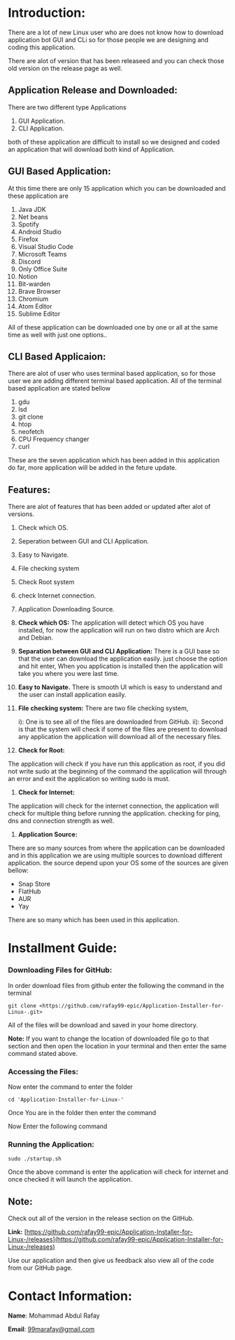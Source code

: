 
# Introduction:

There are a lot of new Linux user who are does not know how to download application bot GUI and CLi so for those people we are designing and coding this application.

There are alot of version that has been releaseed and you can check those old version on the release page as well.

## **Application Release and Downloaded:**

There are two different type Applications 

1. GUI Application.
2. CLI Application.

 both of these application are difficult to install so we designed and coded an application that will download both kind of Application.
## GUI Based Application:

At this time there are only 15  application which you can be downloaded and these application are

1. Java JDK
2. Net beans
3. Spotify
4. Android Studio
5. Firefox
6. Visual Studio Code
7. Microsoft Teams
8. Discord
9. Only Office Suite
10. Notion
11. Bit-warden
12. Brave Browser
13. Chromium
14. Atom Editor
15. Sublime Editor

All of these application can be downloaded one by one or all at the same time as well with just one options..

## CLI Based Applicaion:

There are alot of user who uses terminal based application, so for those user we are adding different terminal based application. All of the terminal based application are stated bellow

1. gdu
2. lsd
3. git clone
4. htop
5. neofetch
6. CPU Frequency changer
7. curl

These are the seven application which has been added in this application do far, more application will be added in the feture update.

## Features:

There are alot of features that has been added or updated after alot of versions.

1. Check which OS.
2. Seperation between GUI and CLI Application.
3. Easy to Navigate.
4. File checking system
5. Check Root system
6. check Internet connection.
7. Application Downloading Source.

1. **Check which OS:**
The application will detect which OS you have installed, for now the application will run on two distro which are Arch and Debian.
2. **Separation between GUI and CLI Application:**
There is a GUI base so that the user can download the application easily. just choose the option and hit enter, When you application is installed then the application will take you where you were last time.
3. **Easy to Navigate.**
There is smooth UI which is easy to understand and the user can install application easily.
4. **File checking system:**
There are two file checking system,

      i): One is to see all of the files are downloaded from GitHub.
      ii): Second is that the system will check if some of the files are present to download any application the application will download all of the necessary  files.

5. **Check for Root:**

The application will check if you have run this application as root, if you did not write sudo at the beginning of the command the application will through an error and exit the application so writing sudo is must.

1. **Check for Internet:**

The application will check for the internet connection, the application will check for multiple thing before running the application. checking for ping, dns and connection strength as well.

1. **Application Source:**

There are so many sources from where the application can be downloaded and in this application we are using multiple sources to download different application. the source depend upon your OS some of the sources are given bellow:

- Snap Store
- FlatHub
- AUR
- Yay

There are so many which has been used in this application.

# Installment Guide:

### **Downloading Files for GitHub:**

In order download files from github enter the following the command in the terminal

```
git clone <https://github.com/rafay99-epic/Application-Installer-for-Linux-.git>

```

All of the files will be download and saved in your home directory.

**Note:** If you want to change the location of downloaded file go to that section and then open the location in your terminal and then enter the same command stated above.

### **Accessing the Files:**

Now enter the command to enter the folder

```
cd 'Application-Installer-for-Linux-'

```

Once You are in the folder then enter the command

Now Enter the following command

### **Running the Application:**

```
sudo ./startup.sh

```

Once the above command is enter the application will check for internet and once checked it will launch the application.

## Note:

Check out all of the version in the release section on the GitHub.

**Link:** [https://github.com/rafay99-epic/Application-Installer-for-Linux-/releases](https://github.com/rafay99-epic/Application-Installer-for-Linux-/releases)

Use our application and then give us feedback also view all of the code from our GitHub page.

# Contact Information:

**Name**: Mohammad Abdul Rafay 

**Email**: 99marafay@gmail.com
